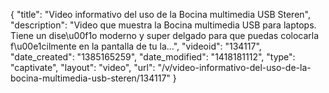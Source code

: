 {
    "title": "Video informativo del uso de la Bocina multimedia USB Steren",
    "description": "Video que muestra la Bocina multimedia USB para laptops. Tiene un dise\u00f1o moderno y super delgado para que puedas colocarla f\u00e1cilmente en la pantalla de tu la...",
    "videoid": "134117",
    "date_created": "1385165259",
    "date_modified": "1418181112",
    "type": "captivate",
    "layout": "video",
    "url": "\/v\/video-informativo-del-uso-de-la-bocina-multimedia-usb-steren\/134117"
}